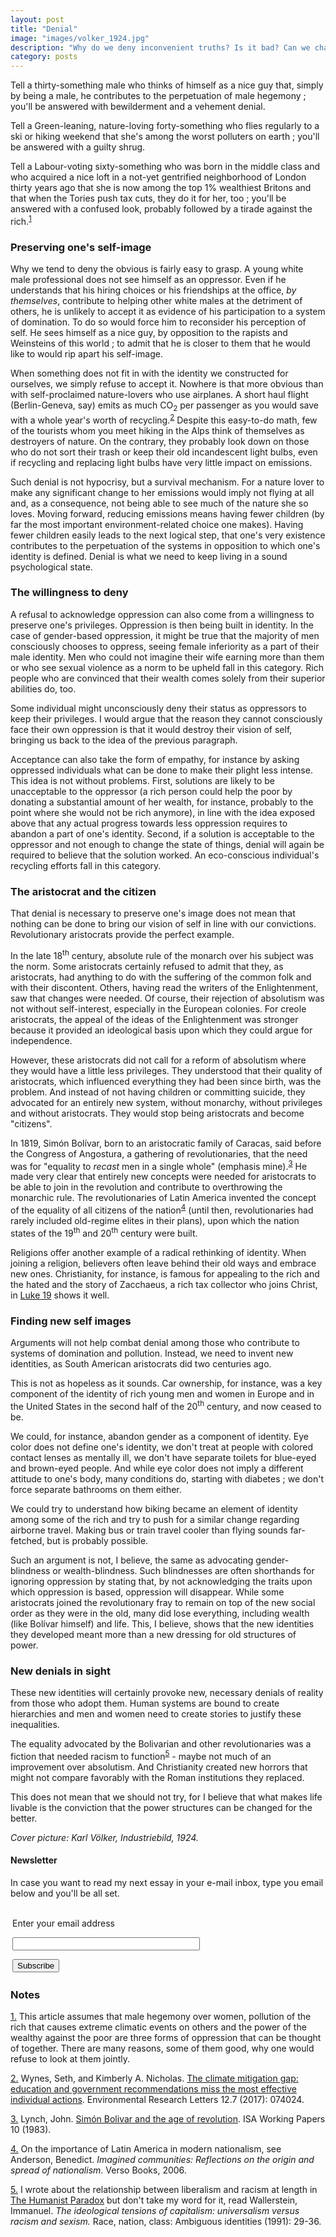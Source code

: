 ```yaml
---
layout: post
title: "Denial"
image: "images/volker_1924.jpg"
description: "Why do we deny inconvenient truths? Is it bad? Can we change that?"
category: posts
---
```


Tell a thirty-something male who thinks of himself as a nice guy that, simply by being a male, he contributes to the perpetuation of male hegemony ; you'll be answered with bewilderment and a vehement denial.

Tell a Green-leaning, nature-loving forty-something who flies regularly to a ski or hiking weekend that she's among the worst polluters on earth ; you'll be answered with a guilty shrug.

Tell a Labour-voting sixty-something who was born in the middle class and who acquired a nice loft in a not-yet gentrified neighborhood of London thirty years ago that she is now among the top 1% wealthiest Britons and that when the Tories push tax cuts, they do it for her, too ; you'll be answered with a confused look, probably followed by a tirade against the rich.<sup><a name='note_1' id='#note_1' class='note_anchor' href='#foot_1'>1</a></sup>

### Preserving one's self-image

Why we tend to deny the obvious is fairly easy to grasp. A young white male professional does not see himself as an oppressor. Even if he understands that his hiring choices or his friendships at the office, _by themselves_, contribute to helping other white males at the detriment of others, he is unlikely to accept it as evidence of his participation to a system of domination. To do so would force him to reconsider his perception of self. He sees himself as a nice guy, by opposition to the rapists and Weinsteins of this world ; to admit that he is closer to them that he would like to would rip apart his self-image.

When something does not fit in with the identity we constructed for ourselves, we simply refuse to accept it. Nowhere is that more obvious than with self-proclaimed nature-lovers who use airplanes. A short haul flight (Berlin-Geneva, say) emits as much CO<sub>2</sub> per passenger as you would save with a whole year's worth of recycling.<sup><a name='note_2' id='#note_2' class='note_anchor' href='#foot_2'>2</a></sup> Despite this easy-to-do math, few of the tourists whom you meet hiking in the Alps think of themselves as destroyers of nature. On the contrary, they probably look down on those who do not sort their trash or keep their old incandescent light bulbs, even if recycling and replacing light bulbs have very little impact on emissions.

Such denial is not hypocrisy, but a survival mechanism. For a nature lover to make any significant change to her emissions would imply not flying at all and, as a consequence, not being able to see much of the nature she so loves. Moving forward, reducing emissions means having fewer children (by far the most important environment-related choice one makes). Having fewer children easily leads to the next logical step, that one's very existence contributes to the perpetuation of the systems in opposition to which one's identity is defined. Denial is what we need to keep living in a sound psychological state.

### The willingness to deny

A refusal to acknowledge oppression can also come from a willingness to preserve one's privileges. Oppression is then being built in identity. In the case of gender-based oppression, it might be true that the majority of men consciously chooses to oppress, seeing female inferiority as a part of their male identity. Men who could not imagine their wife earning more than them or who see sexual violence as a norm to be upheld fall in this category. Rich people who are convinced that their wealth comes solely from their superior abilities do, too.

Some individual might unconsciously deny their status as oppressors to keep their privileges. I would argue that the reason they cannot consciously face their own oppression is that it would destroy their vision of self, bringing us back to the idea of the previous paragraph.

Acceptance can also take the form of empathy, for instance by asking oppressed individuals what can be done to make their plight less intense. This idea is not without problems. First, solutions are likely to be unacceptable to the oppressor (a rich person could help the poor by donating a substantial amount of her wealth, for instance, probably to the point where she would not be rich anymore), in line with the idea exposed above that any actual progress towards less oppression requires to abandon a part of one's identity. Second, if a solution is acceptable to the oppressor and not enough to change the state of things, denial will again be required to believe that the solution worked. An eco-conscious individual's recycling efforts fall in this category.

### The aristocrat and the citizen

That denial is necessary to preserve one's image does not mean that nothing can be done to bring our vision of self in line with our convictions. Revolutionary aristocrats provide the perfect example.

In the late 18<sup>th</sup> century, absolute rule of the monarch over his subject was the norm. Some aristocrats certainly refused to admit that they, as aristocrats, had anything to do with the suffering of the common folk and with their discontent. Others, having read the writers of the Enlightenment, saw that changes were needed. Of course, their rejection of absolutism was not without self-interest, especially in the European colonies. For creole aristocrats, the appeal of the ideas of the Enlightenment was stronger because it provided an ideological basis upon which they could argue for independence.

However, these aristocrats did not call for a reform of absolutism where they would have a little less privileges. They understood that their quality of aristocrats, which influenced everything they had been since birth, was the problem. And instead of not having children or committing suicide, they advocated for an entirely new system, without monarchy, without privileges and without aristocrats. They would stop being aristocrats and become "citizens".

In 1819, Simón Bolívar, born to an aristocratic family of Caracas, said before the Congress of Angostura, a gathering of revolutionaries, that the need was for "equality to _recast_ men in a single whole" (emphasis mine).<sup><a name='note_3' id='#note_3' class='note_anchor' href='#foot_3'>3</a></sup> He made very clear that entirely new concepts were needed for aristocrats to be able to join in the revolution and contribute to overthrowing the monarchic rule. The revolutionaries of Latin America invented the concept of the equality of all citizens of the nation<sup><a name='note_4' id='#note_4' class='note_anchor' href='#foot_4'>4</a></sup> (until then, revolutionaries had rarely included old-regime elites in their plans), upon which the nation states of the 19<sup>th</sup> and 20<sup>th</sup> century were built.

Religions offer another example of a radical rethinking of identity. When joining a religion, believers often leave behind their old ways and embrace new ones. Christianity, for instance, is famous for appealing to the rich and the hated and the story of Zacchaeus, a rich tax collector who joins Christ, in [Luke 19](https://www.biblegateway.com/passage/?search=Luke+19&version=NIV) shows it well.

### Finding new self images

Arguments will not help combat denial among those who contribute to systems of domination and pollution. Instead, we need to invent new identities, as South American aristocrats did two centuries ago.

This is not as hopeless as it sounds. Car ownership, for instance, was a key component of the identity of rich young men and women in Europe and in the United States in the second half of the 20<sup>th</sup> century, and now ceased to be.

We could, for instance, abandon gender as a component of identity. Eye color does not define one's identity, we don't treat at people with colored contact lenses as mentally ill, we don't have separate toilets for blue-eyed and brown-eyed people. And while eye color does not imply a different attitude to one's body, many conditions do, starting with diabetes ; we don't force separate bathrooms on them either.

We could try to understand how biking became an element of identity among some of the rich and try to push for a similar change regarding airborne travel. Making bus or train travel cooler than flying sounds far-fetched, but is probably possible.

Such an argument is not, I believe, the same as advocating gender-blindness or wealth-blindness. Such blindnesses are often shorthands for ignoring oppression by stating that, by not acknowledging the traits upon which oppression is based, oppression will disappear. While some aristocrats joined the revolutionary fray to remain on top of the new social order as they were in the old, many did lose everything, including wealth (like Bolívar himself) and life. This, I believe, shows that the new identities they developed meant more than a new dressing for old structures of power.

### New denials in sight

These new identities will certainly provoke new, necessary denials of reality from those who adopt them. Human systems are bound to create hierarchies and men and women need to create stories to justify these inequalities.

The equality advocated by the Bolivarian and other revolutionaries was a fiction that needed racism to function<sup><a name='note_5' id='#note_5' class='note_anchor' href='#foot_5'>5</a></sup> - maybe not much of an improvement over absolutism. And Christianity created new horrors that might not compare favorably with the Roman institutions they replaced.

This does not mean that we should not try, for I believe that what makes life livable is the conviction that the power structures can be changed for the better.

_Cover picture: Karl Völker, Industriebild, 1924._



<h4>Newsletter</h4>
<p>In case you want to read my next essay in your e-mail inbox, type you email below and you'll be all set.</p>
<form style="padding:3px;" action="https://tinyletter.com/nkb" method="post" target="popupwindow" onsubmit="window.open('https://tinyletter.com/nkb', 'popupwindow', 'scrollbars=yes,width=800,height=600');return true"><p><label for="tlemail">Enter your email address</label></p><p><input type="text" style="width:300px" name="email" id="tlemail" /></p><input type="hidden" value="1" name="embed"/><input type="submit" value="Subscribe" /></form>


 <a name='notes' ></a>

### Notes 



<a href='#note_1' name='foot_1' data-text='This article assumes that male hegemony over women, pollution of the rich that causes extreme climatic events on others and the power of the wealthy against the poor are three forms of oppression that can be thought of together. There are many reasons, some of them good, why one would refuse to look at them jointly.'>1.</a> This article assumes that male hegemony over women, pollution of the rich that causes extreme climatic events on others and the power of the wealthy against the poor are three forms of oppression that can be thought of together. There are many reasons, some of them good, why one would refuse to look at them jointly.


<a href='#note_2' name='foot_2' data-text='Wynes, Seth, and Kimberly A. Nicholas. ‘The climate mitigation gap: education and government recommendations miss the most effective individual actions’. Environmental Research Letters 12.7 (2017): 074024.'>2.</a> Wynes, Seth, and Kimberly A. Nicholas. [The climate mitigation gap: education and government recommendations miss the most effective individual actions](https://archive.is/20180413/http://iopscience.iop.org/article/10.1088/1748-9326/aa7541/meta). Environmental Research Letters 12.7 (2017): 074024.


<a href='#note_3' name='foot_3' data-text='Lynch, John. ‘Simón Bolivar and the age of revolution’. ISA Working Papers 10 (1983).'>3.</a> Lynch, John. [Simón Bolivar and the age of revolution](https://archive.is/20180413/http://sas-space.sas.ac.uk/3532/1/B48_-_Simon_Bolivar_and_the_Age_of_Revolution.pdf). ISA Working Papers 10 (1983).


<a href='#note_4' name='foot_4' data-text='On the importance of Latin America in modern nationalism, see Anderson, Benedict. Imagined communities: Reflections on the origin and spread of nationalism. Verso Books, 2006.'>4.</a> On the importance of Latin America in modern nationalism, see Anderson, Benedict. _Imagined communities: Reflections on the origin and spread of nationalism_. Verso Books, 2006.


<a href='#note_5' name='foot_5' data-text='I wrote about the relationship between liberalism and racism at length in ‘The Humanist Paradox’ but don’t take my word for it, read Wallerstein, Immanuel. The ideological tensions of capitalism: universalism versus racism and sexism. Race, nation, class: Ambiguous identities (1991): 29-36.'>5.</a> I wrote about the relationship between liberalism and racism at length in [The Humanist Paradox](https://archive.is/20180413/http://blog.nkb.fr/humanism-racism) but don't take my word for it, read Wallerstein, Immanuel. _The ideological tensions of capitalism: universalism versus racism and sexism._ Race, nation, class: Ambiguous identities (1991): 29-36.
